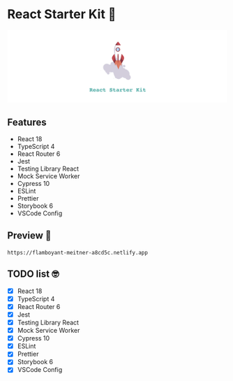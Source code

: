 # React Starter Kit 🚀

![alt text](./src/assets/github/react-starter-kit-logo.png)

## Features

- React 18
- TypeScript 4
- React Router 6
- Jest
- Testing Library React
- Mock Service Worker
- Cypress 10
- ESLint
- Prettier
- Storybook 6
- VSCode Config

## Preview 👀

`https://flamboyant-meitner-a8cd5c.netlify.app`

## TODO list 🤓

- [x] React 18
- [x] TypeScript 4
- [x] React Router 6
- [x] Jest
- [x] Testing Library React
- [x] Mock Service Worker
- [x] Cypress 10
- [x] ESLint
- [x] Prettier
- [x] Storybook 6
- [x] VSCode Config
